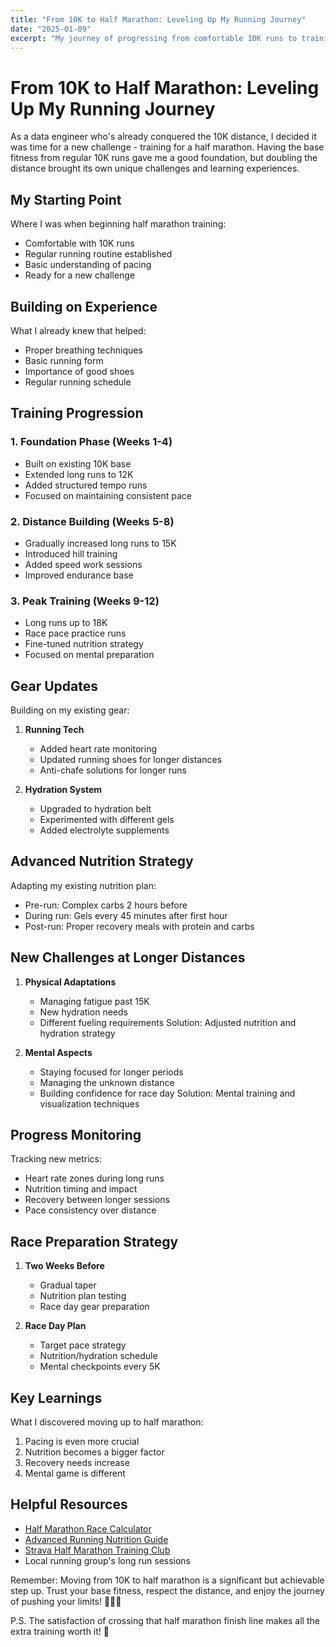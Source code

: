 ```yaml
---
title: "From 10K to Half Marathon: Leveling Up My Running Journey"
date: "2025-01-09"
excerpt: "My journey of progressing from comfortable 10K runs to training for a half marathon, sharing experiences and lessons learned along the way."
---
```


# From 10K to Half Marathon: Leveling Up My Running Journey

As a data engineer who's already conquered the 10K distance, I decided it was time for a new challenge - training for a half marathon. Having the base fitness from regular 10K runs gave me a good foundation, but doubling the distance brought its own unique challenges and learning experiences.

## My Starting Point

Where I was when beginning half marathon training:
- Comfortable with 10K runs
- Regular running routine established
- Basic understanding of pacing
- Ready for a new challenge

## Building on Experience

What I already knew that helped:
- Proper breathing techniques
- Basic running form
- Importance of good shoes
- Regular running schedule

## Training Progression

### 1. Foundation Phase (Weeks 1-4)
- Built on existing 10K base
- Extended long runs to 12K
- Added structured tempo runs
- Focused on maintaining consistent pace

### 2. Distance Building (Weeks 5-8)
- Gradually increased long runs to 15K
- Introduced hill training
- Added speed work sessions
- Improved endurance base

### 3. Peak Training (Weeks 9-12)
- Long runs up to 18K
- Race pace practice runs
- Fine-tuned nutrition strategy
- Focused on mental preparation

## Gear Updates

Building on my existing gear:
1. **Running Tech**
   - Added heart rate monitoring
   - Updated running shoes for longer distances
   - Anti-chafe solutions for longer runs

2. **Hydration System**
   - Upgraded to hydration belt
   - Experimented with different gels
   - Added electrolyte supplements

## Advanced Nutrition Strategy

Adapting my existing nutrition plan:
- Pre-run: Complex carbs 2 hours before
- During run: Gels every 45 minutes after first hour
- Post-run: Proper recovery meals with protein and carbs

## New Challenges at Longer Distances

1. **Physical Adaptations**
   - Managing fatigue past 15K
   - New hydration needs
   - Different fueling requirements
   Solution: Adjusted nutrition and hydration strategy

2. **Mental Aspects**
   - Staying focused for longer periods
   - Managing the unknown distance
   - Building confidence for race day
   Solution: Mental training and visualization techniques

## Progress Monitoring

Tracking new metrics:
- Heart rate zones during long runs
- Nutrition timing and impact
- Recovery between longer sessions
- Pace consistency over distance

## Race Preparation Strategy

1. **Two Weeks Before**
   - Gradual taper
   - Nutrition plan testing
   - Race day gear preparation

2. **Race Day Plan**
   - Target pace strategy
   - Nutrition/hydration schedule
   - Mental checkpoints every 5K

## Key Learnings

What I discovered moving up to half marathon:
1. Pacing is even more crucial
2. Nutrition becomes a bigger factor
3. Recovery needs increase
4. Mental game is different

## Helpful Resources

- [Half Marathon Race Calculator](https://www.runnersworld.com/training/a20801301/runners-world-race-time-predictor/)
- [Advanced Running Nutrition Guide](https://www.trainingpeaks.com/blog/the-complete-guide-to-fueling-for-a-half-marathon/)
- [Strava Half Marathon Training Club](https://www.strava.com)
- Local running group's long run sessions

Remember: Moving from 10K to half marathon is a significant but achievable step up. Trust your base fitness, respect the distance, and enjoy the journey of pushing your limits! 🏃‍♂️💪

P.S. The satisfaction of crossing that half marathon finish line makes all the extra training worth it! 🏅 